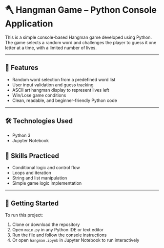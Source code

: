 # 🪓 Hangman Game – Python Console Application

This is a simple console-based Hangman game developed using Python.  
The game selects a random word and challenges the player to guess it one letter at a time, with a limited number of lives.

---

## 🧠 Features

- Random word selection from a predefined word list
- User input validation and guess tracking
- ASCII art hangman display to represent lives left
- Win/Lose game conditions
- Clean, readable, and beginner-friendly Python code

---

## 🛠 Technologies Used

- Python 3
- Jupyter Notebook 


## 🎯 Skills Practiced

- Conditional logic and control flow  
- Loops and iteration  
- String and list manipulation  
- Simple game logic implementation

---

## 🚀 Getting Started

To run this project:

1. Clone or download the repository  
2. Open `main.py` in any Python IDE or text editor  
3. Run the file and follow the console instructions  
4. Or open `hangman.ipynb` in Jupyter Notebook to run interactively






